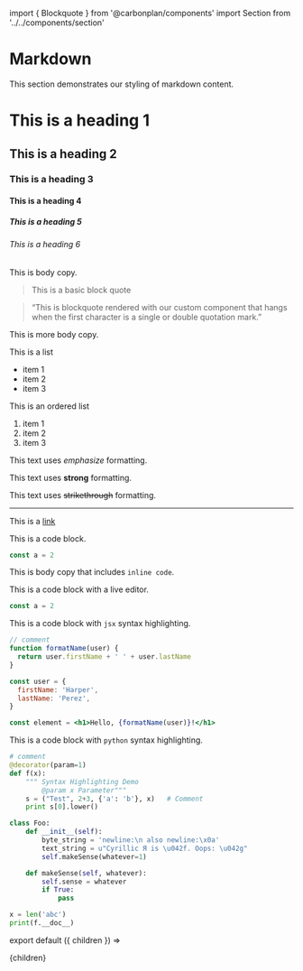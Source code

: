 import { Blockquote } from '@carbonplan/components'
import Section from '../../components/section'

# Markdown

This section demonstrates our styling of markdown content.

# This is a heading 1

## This is a heading 2

### This is a heading 3

#### This is a heading 4

##### This is a heading 5

###### This is a heading 6

This is body copy.

> This is a basic block quote

<Blockquote>
  “This is blockquote rendered with our custom component that hangs when the
  first character is a single or double quotation mark.”
</Blockquote>

This is more body copy.

This is a list

- item 1
- item 2
- item 3

This is an ordered list

1. item 1
2. item 2
3. item 3

This text uses _emphasize_ formatting.

This text uses **strong** formatting.

This text uses ~~strikethrough~~ formatting.

---

This is a [link](/markdown)

This is a code block.

```jsx
const a = 2
```

This is body copy that includes `inline code`.

This is a code block with a live editor.

```jsx live
const a = 2
```

This is a code block with `jsx` syntax highlighting.

```jsx
// comment
function formatName(user) {
  return user.firstName + ' ' + user.lastName
}

const user = {
  firstName: 'Harper',
  lastName: 'Perez',
}

const element = <h1>Hello, {formatName(user)}!</h1>
```

This is a code block with `python` syntax highlighting.

```python
# comment
@decorator(param=1)
def f(x):
    """ Syntax Highlighting Demo
        @param x Parameter"""
    s = ("Test", 2+3, {'a': 'b'}, x)   # Comment
    print s[0].lower()

class Foo:
    def __init__(self):
        byte_string = 'newline:\n also newline:\x0a'
        text_string = u"Cyrillic Я is \u042f. Oops: \u042g"
        self.makeSense(whatever=1)

    def makeSense(self, whatever):
        self.sense = whatever
        if True:
            pass

x = len('abc')
print(f.__doc__)
```

export default ({ children }) => <Section name='markdown'>{children}</Section>
